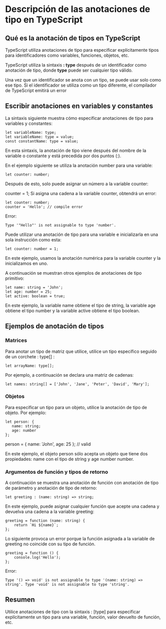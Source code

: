 # Descripción de las anotaciones de tipo en TypeScript

## Qué es la anotación de tipos en TypeScript

TypeScript utiliza anotaciones de tipo para especificar explícitamente tipos para identificadores como variables, funciones, objetos, etc.

TypeScript utiliza la sintaxis **: type** después de un identificador como anotación de tipo, donde **type** puede ser cualquier tipo válido.

Una vez que un identificador se anota con un tipo, se puede usar solo como ese tipo. Si el identificador se utiliza como un tipo diferente, el compilador de TypeScript emitirá un error

## Escribir anotaciones en variables y constantes

La sintaxis siguiente muestra cómo especificar anotaciones de tipo para variables y constantes:

    let variableName: type;
    let variableName: type = value;
    const constantName: type = value;

En esta sintaxis, la anotación de tipo viene después del nombre de la variable o constante y está precedida por dos puntos (:).

En el ejemplo siguiente se utiliza la anotación number para una variable:

    let counter: number;

Después de esto, solo puede asignar un número a la variable counter:

counter = 1;
Si asigna una cadena a la variable counter, obtendrá un error:

    let counter: number;
    counter = 'Hello'; // compile error

Error:

    Type '"Hello"' is not assignable to type 'number'.

Puede utilizar una anotación de tipo para una variable e inicializarla en una sola instrucción como esta:

    let counter: number = 1;

En este ejemplo, usamos la anotación numérica para la variable counter y la inicializamos en uno.

A continuación se muestran otros ejemplos de anotaciones de tipo primitivo:

    let name: string = 'John';
    let age: number = 25;
    let active: boolean = true;

En este ejemplo, la variable name obtiene el tipo de string, la variable age obtiene el tipo number y la variable active obtiene el tipo boolean.

## Ejemplos de anotación de tipos

### Matrices

Para anotar un tipo de matriz que utilice, utilice un tipo específico seguido de un corchete : type[] :

    let arrayName: type[];

Por ejemplo, a continuación se declara una matriz de cadenas:

    let names: string[] = ['John', 'Jane', 'Peter', 'David', 'Mary'];

### Objetos

Para especificar un tipo para un objeto, utilice la anotación de tipo de objeto. Por ejemplo:

    let person: {
       name: string;
       age: number
    };

person = {
name: 'John',
age: 25
}; // valid

En este ejemplo, el objeto person sólo acepta un objeto que tiene dos propiedades: name con el tipo de string y age number number.

### Argumentos de función y tipos de retorno

A continuación se muestra una anotación de función con anotación de tipo de parámetro y anotación de tipo de retorno:

    let greeting : (name: string) => string;

En este ejemplo, puede asignar cualquier función que acepte una cadena y devuelva una cadena a la variable greeting:

    greeting = function (name: string) {
        return `Hi ${name}`;
    };

Lo siguiente provoca un error porque la función asignada a la variable de greeting no coincide con su tipo de función.

    greeting = function () {
        console.log('Hello');
    };

Error:

    Type '() => void' is not assignable to type '(name: string) => string'. Type 'void' is not assignable to type 'string'.

## Resumen

Utilice anotaciones de tipo con la sintaxis : [type] para especificar explícitamente un tipo para una variable, función, valor devuelto de función, etc.
